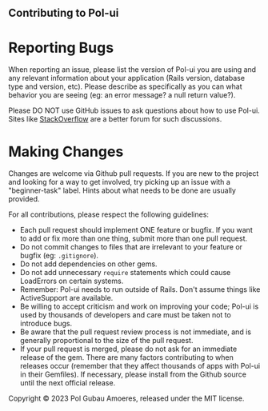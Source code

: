 ## Contributing to Pol-ui

# Reporting Bugs

When reporting an issue, please list the version of Pol-ui you are using and any relevant information about your application (Rails version, database type and version, etc). Please describe as specifically as you can what behavior you are seeing (eg: an error message? a null return value?).

Please DO NOT use GitHub issues to ask questions about how to use Pol-ui. Sites like [StackOverflow](http://www.stackoverflow.com/) are a better forum for such discussions.

# Making Changes

Changes are welcome via Github pull requests. If you are new to the project and looking for a way to get involved, try picking up an issue with a "beginner-task" label. Hints about what needs to be done are usually provided.

For all contributions, please respect the following guidelines:

- Each pull request should implement ONE feature or bugfix. If you want to add or fix more than one thing, submit more than one pull request.
- Do not commit changes to files that are irrelevant to your feature or bugfix (eg: `.gitignore`).
- Do not add dependencies on other gems.
- Do not add unnecessary `require` statements which could cause LoadErrors on certain systems.
- Remember: Pol-ui needs to run outside of Rails. Don't assume things like ActiveSupport are available.
- Be willing to accept criticism and work on improving your code; Pol-ui is used by thousands of developers and care must be taken not to introduce bugs.
- Be aware that the pull request review process is not immediate, and is generally proportional to the size of the pull request.
- If your pull request is merged, please do not ask for an immediate release of the gem. There are many factors contributing to when releases occur (remember that they affect thousands of apps with Pol-ui in their Gemfiles). If necessary, please install from the Github source until the next official release.

Copyright :copyright: 2023 Pol Gubau Amoeres, released under the MIT license.
